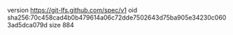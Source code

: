 version https://git-lfs.github.com/spec/v1
oid sha256:70c458cad4b0b479614a06c72dde7502643d75ba905e34230c0603ad5dca079d
size 884
